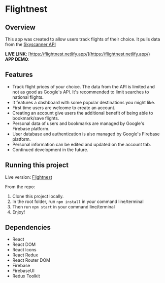 # Flightnest
## Overview
This app was created to allow users track flights of their choice. It pulls data from the [Skyscanner API](https://www.partners.skyscanner.net/affiliates/travel-apis)

**LIVE LINK**: [https://flightnest.netlify.app/](https://flightnest.netlify.app/)  
**APP DEMO**: 

## Features
- Track flight prices of your choice. The data from the API is limited and not as good as Google's API. It's recommended to limit searches to national flights. 
- It features a dashboard with some popular destinations you might like.
- First time users are welcome to create an account.
- Creating an account give users the additional benefit of being able to bookmark/save flights.
- Personal data of users and bookmarks are managed by Google's Firebase platform.
- User database and authentication is also managed by Google's Firebase platform.
- Personal information can be edited and updated on the account tab.
- Continued development in the future.


## Running this project

Live version: [Flightnest](https://flightnest.netlify.app/)

From the repo:

1. Clone this project locally.
2. In the root folder, run ```npm install``` in your command line/terminal
3. Then run ```npm start``` in your command line/terminal
4. Enjoy!

## Dependencies
- React
- React DOM
- React Icons
- React Redux
- React Router DOM
- Firebase
- FirebaseUI
- Redux Toolkit
